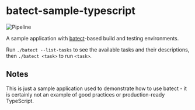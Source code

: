 # batect-sample-typescript

![Pipeline](https://github.com/batect/batect-sample-typescript/workflows/Pipeline/badge.svg?branch=master)

A sample application with [batect](https://github.com/batect/batect)-based build and testing environments.

Run `./batect --list-tasks` to see the available tasks and their descriptions, then `./batect <task>` to run `<task>`.

## Notes

This is just a sample application used to demonstrate how to use batect - it is certainly not an example of good practices or
production-ready TypeScript.
